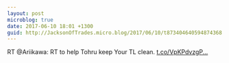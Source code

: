 ```yaml
---
layout: post
microblog: true
date: 2017-06-10 18:01 +1300
guid: http://JacksonOfTrades.micro.blog/2017/06/10/t873404640594874368.html
---
```

RT @Ariikawa: RT to help Tohru keep Your TL clean. [t.co/VpKPdvzgP...](https://t.co/VpKPdvzgPg)
